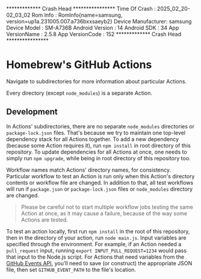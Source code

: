 ************* Crash Head ****************
Time Of Crash      : 2025_02_20-02_03_02
Rom Info           : RomInfo{name=samsung, version=up1a.231005.007.a736bxxsaeyb2}
Device Manufacturer: samsung
Device Model       : SM-A736B
Android Version    : 14
Android SDK        : 34
App VersionName    : 2.5.8
App VersionCode    : 152
************* Crash Head ****************

# Homebrew's GitHub Actions

Navigate to subdirectories for more information about particular Actions.

Every directory (except `node_modules`) is a separate Action.

## Development

In Actions' subdirectories, there are no separate `node_modules` directories or `package-lock.json` files.
That's because we try to maintain one top-level dependency stack for all Actions together.
To add a new dependency (because some Action requires it), run `npm install` in root directory of this repository.
To update dependencies for all Actions at once, one needs to simply run `npm upgrade`, while being in root directory of this repository too.

Workflow names match Actions' directory names, for consistency.
Particular workflow to test an Action is run only when this Action's directory contents or workflow file are changed.
In addition to that, all test workflows will run if `package.json` or `package-lock.json` files or `node_modules` directory are changed.

> Please be careful not to start multiple workflow jobs testing the same Action at once, as it may cause a failure, because of the way some Actions are tested.

To test an action locally, first run `npm install` in the root of this repository, then in the directory of your action, run `node main.js`. Input variables are specified through the environment. For example, if an Action needed a `pull_request` input, running `export INPUT_PULL_REQUEST=1234` would pass that input to the Node.js script. For Actions that need variables from the [GitHub Events API](https://docs.github.com/en/free-pro-team@latest/developers/webhooks-and-events/github-event-types), you'll need to save (or construct) the appropriate JSON file, then set `GITHUB_EVENT_PATH` to the file's location.
